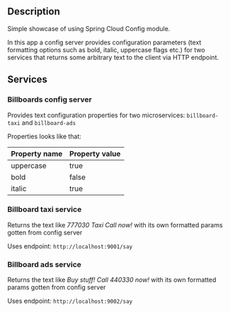 ## Description
Simple showcase of using Spring Cloud Config module.

In this app a config server provides configuration parameters (text formatting options such as bold, italic, uppercase flags etc.) for two services that returns some arbitrary text to the client via HTTP endpoint.  

## Services

### Billboards config server

Provides text configuration properties for two microservices: `billboard-taxi` and `billboard-ads`

Properties looks like that:

Property name|Property value|
|------------|-------------|
|uppercase|true|
|bold|false|
|italic|true|

### Billboard taxi service

Returns the text like *777030 Taxi Call now!* with its own formatted params gotten from config server 

Uses endpoint: `http://localhost:9001/say`

### Billboard ads service

Returns the text like *Buy stuff! Call 440330 now!* with its own formatted params gotten from config server

Uses endpoint: `http://localhost:9002/say`


